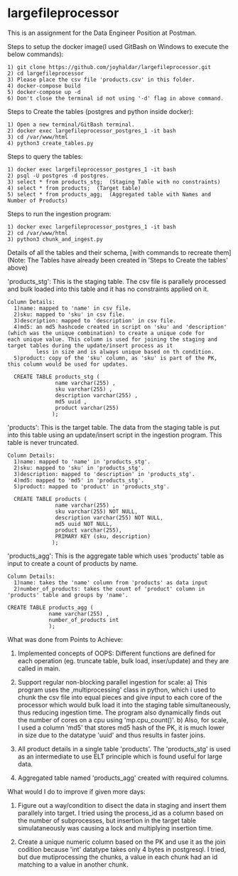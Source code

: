 # largefileprocessor
This is an assignment for the Data Engineer Position at Postman.


  Steps to setup the docker image(I used GitBash on Windows to execute the below commands):

    1) git clone https://github.com/joyhaldar/largefileprocessor.git
    2) cd largefileprocessor
    3) Please place the csv file 'products.csv' in this folder.
    4) docker-compose build
    5) docker-compose up -d
    6) Don't close the terminal id not using '-d' flag in above command.


  Steps to Create the tables (postgres and python inside docker):

    1) Open a new terminal/GitBash terminal.
    2) docker exec largefileprocessor_postgres_1 -it bash
    3) cd /var/www/html
    4) python3 create_tables.py


  Steps to query the tables:

    1) docker exec largefileprocessor_postgres_1 -it bash
    2) psql -U postgres -d postgres.
    3) select * from products_stg;  (Staging Table with no constraints)
    4) select * from products;  (Target table)
    5) select * from products_agg;  (Aggregated table with Names and Number of Products)


  Steps to run the ingestion program:

    1) docker exec largefileprocessor_postgres_1 -it bash
    2) cd /var/www/html
    3) python3 chunk_and_ingest.py




Details of all the tables and their schema, [with commands to recreate them] (Note: The Tables have already been created in 'Steps to Create the tables' above)

  'products_stg':
    This is the staging table. The csv file is parallely processed and bulk loaded into this table and it has no constraints applied on     it.

    Column Details:
      1)name: mapped to 'name' in csv file.
      2)sku: mapped to 'sku' in csv file.
      3)description: mapped to 'description' in csv file.
      4)md5: an md5 hashcode created in script on 'sku' and 'description' (which was the unique combination) to create a unique code for              each unique value. This column is used for joining the staging and target tables during the update/insert process as it
             less in size and is always unique based on th condition.
      5)product: copy of the 'sku' column, as 'sku' is part of the PK, this column would be used for updates.

      CREATE TABLE products_stg (
                   name varchar(255) ,
                   sku varchar(255) ,
                   description varchar(255) ,
                   md5 uuid , 
                   product varchar(255) 
                  );
                
  'products':
    This is the target table. The data from the staging table is put into this table using an update/insert script in the ingestion         program. This table is never truncated.

    Column Details:
      1)name: mapped to 'name' in 'products_stg'.
      2)sku: mapped to 'sku' in 'products_stg'.
      3)description: mapped to 'description' in 'products_stg'.
      4)md5: mapped to 'md5' in 'products_stg'.
      5)product: mapped to 'product' in 'products_stg'.

      CREATE TABLE products (
                   name varchar(255) ,
                   sku varchar(255) NOT NULL,
                   description varchar(255) NOT NULL,
                   md5 uuid NOT NULL,
                   product varchar(255),
                   PRIMARY KEY (sku, description)
                  );

  'products_agg':
    This is the aggregate table which uses 'products' table as input to create a count of products by name.

    Column Details:
      1)name: takes the 'name' column from 'products' as data input
      2)number_of_products: takes the count of 'product' column in 'products' table and groups by 'name'.

    CREATE TABLE products_agg (
                 name varchar(255) ,
                 number_of_products int
                 );
    
    
    
What was done from Points to Achieve:
  1) Implemented concepts of OOPS:
      Different functions are defined for each operation (eg. truncate table, bulk load, inser/update) and they are called in main.
      
  2) Support regular non-blocking parallel ingestion for scale:
      a) This program uses the ,multiprocessing' class in python, which i used to chunk the csv file into equal pieces and give input to          each core of the processor which would bulk load it into the staging table simultaneously, thus reducing ingestion time. The            program also dynamically finds out the number of cores on a cpu using 'mp.cpu_count()'.
      b) Also, for scale, I used a column 'md5' that stores md5 hash of the PK, it is much lower in size due to the datatype 'uuid' and          thus results in faster joins.
      
   3) All product details in a single table 'products'. The 'products_stg' is used as an intermediate to use ELT principle which is           found useful for large data.
   
   4) Aggregated table named 'products_agg' created with required columns.


What would I do to improve if given more days:

  1) Figure out a way/condition to disect the data in staging and insert them parallely into target. I tried using the process_id as a        column based on the number of subprocesses, but insertion in the target table simulataneously was causing a lock and multiplying        insertion time.
  
  2) Create a unique numeric column based on the PK and use it as the join codition because 'int' datatype takes only 4 bytes in              postgresql. I tried, but due mutiprocessing the chunks, a value in each chunk had an id matching to a value in another chunk.
